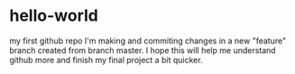 # hello-world
my first github repo
I'm making and commiting changes in a new "feature" branch created from branch master.
I hope this will help me understand github more and finish my final project a bit quicker.
